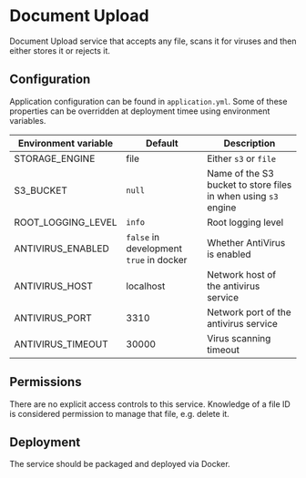 # Document Upload

Document Upload service that accepts any file, scans it for viruses and then 
either stores it or rejects it.

## Configuration

Application configuration can be found in `application.yml`. Some of these 
properties can be overridden at deployment timee using environment 
variables.  

Environment variable | Default | Description
--- | --- | ---
STORAGE_ENGINE | file | Either `s3` or `file`
S3_BUCKET | `null` | Name of the S3 bucket to store files in when using `s3` engine
ROOT_LOGGING_LEVEL | `info` | Root logging level
ANTIVIRUS_ENABLED | `false` in development `true` in docker | Whether AntiVirus is enabled
ANTIVIRUS_HOST | localhost | Network host of the antivirus service
ANTIVIRUS_PORT | 3310 | Network port of the antivirus service
ANTIVIRUS_TIMEOUT | 30000 | Virus scanning timeout 

## Permissions

There are no explicit access controls to this service. Knowledge of a file
ID is considered permission to manage that file, e.g. delete it.

## Deployment

The service should be packaged and deployed via Docker.
